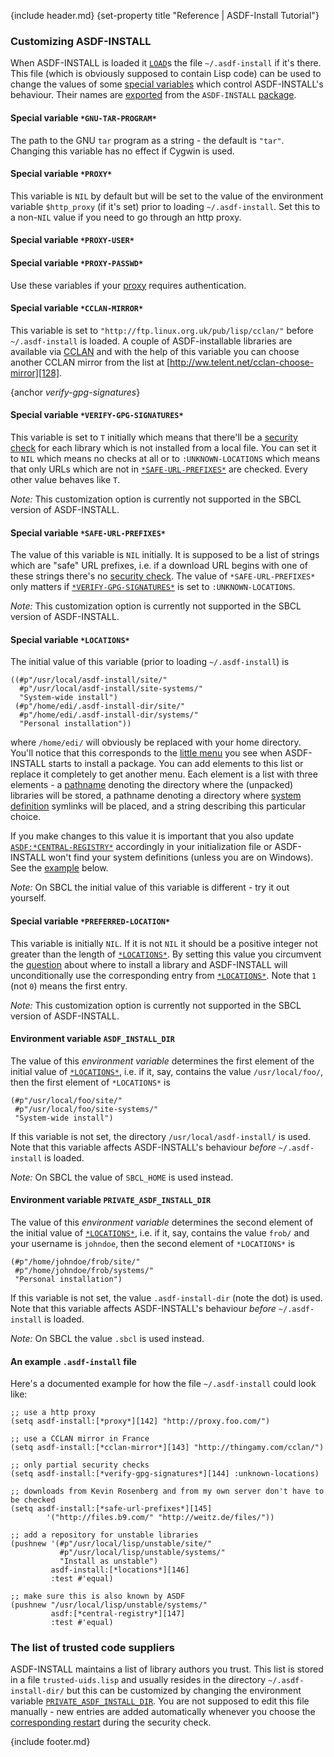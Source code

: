 {include header.md}
{set-property title "Reference | ASDF-Install Tutorial"}

### Customizing ASDF-INSTALL

When ASDF-INSTALL is loaded it [`LOAD`][122]s the file `~/.asdf-install` if it's there. This file (which is obviously supposed to contain Lisp code) can be used to change the values of some [special variables][123] which control ASDF-INSTALL's behaviour. Their names are [exported][124] from the `ASDF-INSTALL` [package][125]. 

   [122]: http://www.lispworks.com/reference/HyperSpec/Body/f_load.htm
   [123]: http://www.lispworks.com/reference/HyperSpec/Body/26_glo_s.htm#special_variable
   [124]: http://www.lispworks.com/reference/HyperSpec/Body/26_glo_e.htm#exported
   [125]: http://www.lispworks.com/reference/HyperSpec/Body/11_.htm

#### Special variable `*GNU-TAR-PROGRAM*`

The path to the GNU `tar` program as a string - the default is `"tar"`. Changing this variable has no effect if Cygwin is used. 

#### Special variable `*PROXY*`

This variable is `NIL` by default but will be set to the value of the environment variable `$http_proxy` (if it's set) prior to loading `~/.asdf-install`. Set this to a non-`NIL` value if you need to go through an http proxy. 

#### Special variable `*PROXY-USER*`

#### Special variable `*PROXY-PASSWD*`

Use these variables if your [proxy][126] requires authentication. 

   [126]: #*proxy*

#### Special variable `*CCLAN-MIRROR*`

This variable is set to `"http://ftp.linux.org.uk/pub/lisp/cclan/"` before `~/.asdf-install` is loaded. A couple of ASDF-installable libraries are available via [CCLAN][127] and with the help of this variable you can choose another CCLAN mirror from the list at [http://ww.telent.net/cclan-choose-mirror][128]. 

   [127]: http://www.cliki.net/cclan
   [128]: http://ww.telent.net/cclan-choose-mirror

{anchor *verify-gpg-signatures*}
#### Special variable `*VERIFY-GPG-SIGNATURES*`

This variable is set to `T` initially which means that there'll be a [security check][129] for each library which is not installed from a local file. You can set it to `NIL` which means no checks at all or to `:UNKNOWN-LOCATIONS` which means that only URLs which are not in [`*SAFE-URL-PREFIXES*`][130] are checked. Every other value behaves like `T`. 

   [129]: #security
   [130]: #*safe-url-prefixes*

_Note:_ This customization option is currently not supported in the SBCL version of ASDF-INSTALL. 

#### Special variable `*SAFE-URL-PREFIXES*`

The value of this variable is `NIL` initially. It is supposed to be a list of strings which are "safe" URL prefixes, i.e. if a download URL begins with one of these strings there's no [security check][131]. The value of `*SAFE-URL-PREFIXES*` only matters if [`*VERIFY-GPG-SIGNATURES*`][132] is set to `:UNKNOWN-LOCATIONS`. 

   [131]: #security
   [132]: #*verify-gpg-signatures*

_Note:_ This customization option is currently not supported in the SBCL version of ASDF-INSTALL. 

#### Special variable `*LOCATIONS*`

The initial value of this variable (prior to loading `~/.asdf-install`) is 
    
    
    ((#p"/usr/local/asdf-install/site/"
      #p"/usr/local/asdf-install/site-systems/"
      "System-wide install")
     (#p"/home/edi/.asdf-install-dir/site/"
      #p"/home/edi/.asdf-install-dir/systems/"
      "Personal installation"))
    

where `/home/edi/` will obviously be replaced with your home directory. You'll notice that this corresponds to the [little menu][133] you see when ASDF-INSTALL starts to install a package. You can add elements to this list or replace it completely to get another menu. Each element is a list with three elements - a [pathname][134] denoting the directory where the (unpacked) libraries will be stored, a pathname denoting a directory where [system definition][135] symlinks will be placed, and a string describing this particular choice. 

   [133]: #where
   [134]: http://www.lispworks.com/reference/HyperSpec/Body/19_b.htm
   [135]: #definition

If you make changes to this value it is important that you also update [`ASDF:*CENTRAL-REGISTRY*`][136] accordingly in your initialization file or ASDF-INSTALL won't find your system definitions (unless you are on Windows). See the [example][137] below. 

   [136]: #*central-registry*
   [137]: #example

_Note:_ On SBCL the initial value of this variable is different - try it out yourself. 

#### Special variable `*PREFERRED-LOCATION*`

This variable is initially `NIL`. If it is not `NIL` it should be a positive integer not greater than the length of [`*LOCATIONS*`][138]. By setting this value you circumvent the [question][139] about where to install a library and ASDF-INSTALL will unconditionally use the corresponding entry from [`*LOCATIONS*`][138]. Note that `1` (not `0`) means the first entry. 

   [138]: #*locations*
   [139]: #where

_Note:_ This customization option is currently not supported in the SBCL version of ASDF-INSTALL. 

#### Environment variable `ASDF_INSTALL_DIR`

The value of this _environment variable_ determines the first element of the initial value of [`*LOCATIONS*`][140], i.e. if it, say, contains the value `/usr/local/foo/`, then the first element of `*LOCATIONS*` is 
    
   [140]: #*locations*


    (#p"/usr/local/foo/site/"
     #p"/usr/local/foo/site-systems/"
     "System-wide install")
    

If this variable is not set, the directory `/usr/local/asdf-install/` is used. Note that this variable affects ASDF-INSTALL's behaviour _before_ `~/.asdf-install` is loaded. 

_Note:_ On SBCL the value of `SBCL_HOME` is used instead. 

#### Environment variable `PRIVATE_ASDF_INSTALL_DIR`

The value of this _environment variable_ determines the second element of the initial value of [`*LOCATIONS*`][141], i.e. if it, say, contains the value `frob/` and your username is `johndoe`, then the second element of `*LOCATIONS*` is 
    
   [141]: #*locations*


    (#p"/home/johndoe/frob/site/"
     #p"/home/johndoe/frob/systems/"
     "Personal installation")
    

If this variable is not set, the value `.asdf-install-dir` (note the dot) is used. Note that this variable affects ASDF-INSTALL's behaviour _before_ `~/.asdf-install` is loaded. 

_Note:_ On SBCL the value `.sbcl` is used instead. 

#### An example `.asdf-install` file

Here's a documented example for how the file `~/.asdf-install` could look like: 
    
    
    ;; use a http proxy
    (setq asdf-install:[*proxy*][142] "http://proxy.foo.com/")
    
    ;; use a CCLAN mirror in France
    (setq asdf-install:[*cclan-mirror*][143] "http://thingamy.com/cclan/")
    
    ;; only partial security checks
    (setq asdf-install:[*verify-gpg-signatures*][144] :unknown-locations)
    
    ;; downloads from Kevin Rosenberg and from my own server don't have to be checked
    (setq asdf-install:[*safe-url-prefixes*][145]
            '("http://files.b9.com/" "http://weitz.de/files/"))
    
    ;; add a repository for unstable libraries
    (pushnew '(#p"/usr/local/lisp/unstable/site/"
               #p"/usr/local/lisp/unstable/systems/"
               "Install as unstable")
             asdf-install:[*locations*][146]
             :test #'equal)
    
    ;; make sure this is also known by ASDF
    (pushnew "/usr/local/lisp/unstable/systems/"
             asdf:[*central-registry*][147]
             :test #'equal)
    

   [142]: #*proxy*
   [143]: #*cclan-mirror*
   [144]: #*verify-gpg-signatures*
   [145]: #*safe-url-prefixes*
   [146]: #*locations*
   [147]: #*central-registry*

  
   


### The list of trusted code suppliers

ASDF-INSTALL maintains a list of library authors you trust. This list is stored in a file `trusted-uids.lisp` and usually resides in the directory `~/.asdf-install-dir/` but this can be customized by changing the environment variable [`PRIVATE_ASDF_INSTALL_DIR`][148]. You are not supposed to edit this file manually - new entries are added automatically whenever you choose the [corresponding restart][149] during the security check.   
   


   [148]: #private-asdf-install-dir
   [149]: #restart


{include footer.md}

